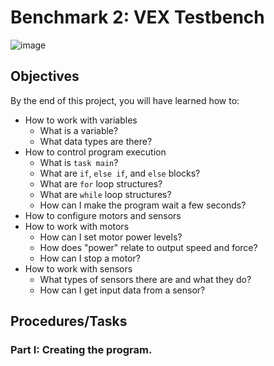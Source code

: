 # Benchmark 2: VEX Testbench

![image](https://user-images.githubusercontent.com/10427974/36761686-35aa4d5c-1bee-11e8-9796-00e3ad7de188.png)

## Objectives

By the end of this project, you will have learned how to:
* How to work with variables
  * What is a variable?
  * What data types are there?
* How to control program execution
  * What is `task main`?
  * What are `if`, `else if`, and `else` blocks?
  * What are `for` loop structures?
  * What are `while` loop structures?
  * How can I make the program wait a few seconds?
* How to configure motors and sensors
* How to work with motors
  * How can I set motor power levels?
  * How does "power" relate to output speed and force?
  * How can I stop a motor?
* How to work with sensors
  * What types of sensors there are and what they do?
  * How can I get input data from a sensor?

## Procedures/Tasks

### Part I: Creating the program.
